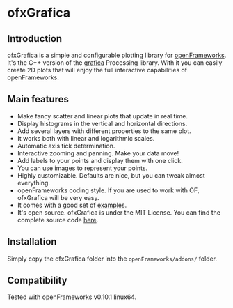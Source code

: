 ofxGrafica
=====================================

Introduction
------------

ofxGrafica is a simple and configurable plotting library for [openFrameworks](http://openframeworks.cc). It's the C++ version of the [grafica](https://jagracar.com/grafica.php) Processing library. With it you can easily create 2D plots that will enjoy the full interactive capabilities of openFrameworks.

## Main features

  * Make fancy scatter and linear plots that update in real time.
  * Display histograms in the vertical and horizontal directions.
  * Add several layers with different properties to the same plot.
  * It works both with linear and logarithmic scales.
  * Automatic axis tick determination.
  * Interactive zooming and panning. Make your data move!
  * Add labels to your points and display them with one click.
  * You can use images to represent your points.
  * Highly customizable. Defaults are nice, but you can tweak almost everything.
  * openFrameworks coding style. If you are used to work with OF, ofxGrafica will be very easy.
  * It comes with a good set of [examples](https://jagracar.com/grafica.php).
  * It's open source. ofxGrafica is under the MIT License. You can find the complete source code [here](https://github.com/jagracar/ofxGrafica/tree/master/src).

Installation
------------

Simply copy the ofxGrafica folder into the `openFrameworks/addons/` folder.

Compatibility
------------

Tested with openFrameworks v0.10.1 linux64.
